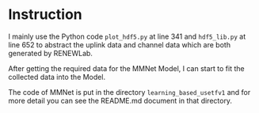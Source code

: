 # Instruction

I mainly use the Python code `plot_hdf5.py` at line 341 and `hdf5_lib.py` at line 652 to abstract the uplink data and channel data which are both generated by RENEWLab.

After getting the required data for the MMNet Model, I can start to fit the collected data into the Model.

The code of MMNet is put in the directory `learning_based_usetfv1` and for more detail you can see the README.md document in that directory.

